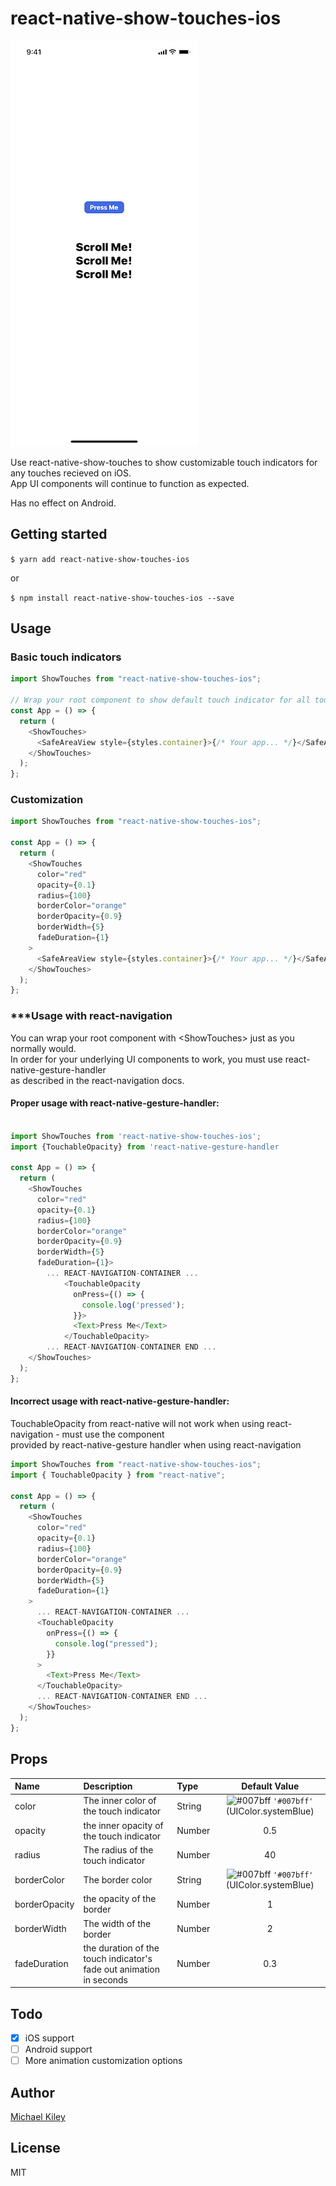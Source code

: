 # react-native-show-touches-ios

![](README/demo.gif)

Use react-native-show-touches to show customizable touch indicators for any touches recieved on iOS.  
App UI components will continue to function as expected.

Has no effect on Android.

## Getting started

`$ yarn add react-native-show-touches-ios`

or

`$ npm install react-native-show-touches-ios --save`

## Usage

### Basic touch indicators

```javascript
import ShowTouches from "react-native-show-touches-ios";

// Wrap your root component to show default touch indicator for all touches
const App = () => {
  return (
    <ShowTouches>
      <SafeAreaView style={styles.container}>{/* Your app... */}</SafeAreaView>
    </ShowTouches>
  );
};
```

### Customization

```javascript
import ShowTouches from "react-native-show-touches-ios";

const App = () => {
  return (
    <ShowTouches
      color="red"
      opacity={0.1}
      radius={100}
      borderColor="orange"
      borderOpacity={0.9}
      borderWidth={5}
      fadeDuration={1}
    >
      <SafeAreaView style={styles.container}>{/* Your app... */}</SafeAreaView>
    </ShowTouches>
  );
};
```

### \*\*\*Usage with react-navigation

You can wrap your root component with <ShowTouches\> just as you normally would.  
In order for your underlying UI components to work, you must use react-native-gesture-handler  
as described in the react-navigation docs.

#### Proper usage with react-native-gesture-handler:

```javascript

import ShowTouches from 'react-native-show-touches-ios';
import {TouchableOpacity} from 'react-native-gesture-handler

const App = () => {
  return (
    <ShowTouches
      color="red"
      opacity={0.1}
      radius={100}
      borderColor="orange"
      borderOpacity={0.9}
      borderWidth={5}
      fadeDuration={1}>
        ... REACT-NAVIGATION-CONTAINER ...
            <TouchableOpacity
              onPress={() => {
                console.log('pressed');
              }}>
              <Text>Press Me</Text>
            </TouchableOpacity>
        ... REACT-NAVIGATION-CONTAINER END ...
    </ShowTouches>
  );
};
```

#### Incorrect usage with react-native-gesture-handler:

TouchableOpacity from react-native will not work when using react-navigation - must use the component  
provided by react-native-gesture handler when using react-navigation

```javascript
import ShowTouches from "react-native-show-touches-ios";
import { TouchableOpacity } from "react-native";

const App = () => {
  return (
    <ShowTouches
      color="red"
      opacity={0.1}
      radius={100}
      borderColor="orange"
      borderOpacity={0.9}
      borderWidth={5}
      fadeDuration={1}
    >
      ... REACT-NAVIGATION-CONTAINER ...
      <TouchableOpacity
        onPress={() => {
          console.log("pressed");
        }}
      >
        <Text>Press Me</Text>
      </TouchableOpacity>
      ... REACT-NAVIGATION-CONTAINER END ...
    </ShowTouches>
  );
};
```

## Props

| Name          | Description                                                         | Type   |                                       Default Value                                       |
| :------------ | :------------------------------------------------------------------ | :----- | :---------------------------------------------------------------------------------------: |
| color         | The inner color of the touch indicator                              | String | ![#007bff](https://placehold.it/15/007bff/000000?text=+) `'#007bff'` (UIColor.systemBlue) |
| opacity       | the inner opacity of the touch indicator                            | Number |                                            0.5                                            |
| radius        | The radius of the touch indicator                                   | Number |                                            40                                             |
| borderColor   | The border color                                                    | String | ![#007bff](https://placehold.it/15/007bff/000000?text=+) `'#007bff'` (UIColor.systemBlue) |
| borderOpacity | the opacity of the border                                           | Number |                                             1                                             |
| borderWidth   | The width of the border                                             | Number |                                             2                                             |
| fadeDuration  | the duration of the touch indicator's fade out animation in seconds | Number |                                            0.3                                            |

## Todo

- [x] iOS support
- [ ] Android support
- [ ] More animation customization options

## Author

[Michael Kiley](https://harbourviewtechnologies.com)

## License

MIT
